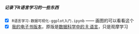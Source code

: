 ##### 记录下R语言学习的一些东西
- [x] `R语言学习-数据可视化-ggplot入门.ipynb` —— 画图的可以看看这个
- [x] [我的电子书版本](https://crazzy-rabbit.github.io/Rscript-to-anaylise-and-visualize/)，原版是[数据科学中的 R 语言](https://bookdown.org/wangminjie/R4DS/)，只是观摩学习
